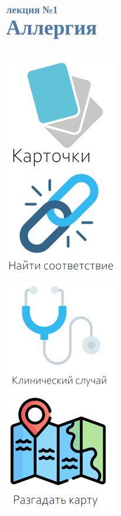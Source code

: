 # <span style="color: #507AA3; font-family: Corbel Light;">лекция №1 </span><br><span style="color: #507AA3; font-family: Corbel Light; font-size: 200%">Аллергия</span>
<br/>

>

[<img src="./карты.png" alt="drawing" width="300"/>](1_Allergy-3-1.md)&emsp;&emsp;[<img src="./match.png" alt="drawing" width="300"/>](1_Allergy-3-2.md)<br/>

[<img src="./клин.png" alt="drawing" width="300"/>](1_Allergy-3-3.md)&emsp;&emsp;[<img src="./карта.png" alt="drawing" width="300"/>](1_Allergy-3-4.md)<br/>






